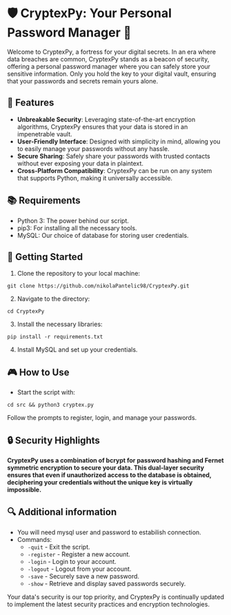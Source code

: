 # 🛡️ CryptexPy: Your Personal Password Manager 📝

Welcome to CryptexPy, a fortress for your digital secrets. In an era where data breaches are common, CryptexPy stands as a beacon of security, offering a personal password manager where you can safely store your sensitive information. Only you hold the key to your digital vault, ensuring that your passwords and secrets remain yours alone.

## 🌟 Features

- **Unbreakable Security**: Leveraging state-of-the-art encryption algorithms, CryptexPy ensures that your data is stored in an impenetrable vault.
- **User-Friendly Interface**: Designed with simplicity in mind, allowing you to easily manage your passwords without any hassle.
- **Secure Sharing**: Safely share your passwords with trusted contacts without ever exposing your data in plaintext.
- **Cross-Platform Compatibility**: CryptexPy can be run on any system that supports Python, making it universally accessible.

## 📚 Requirements

- Python 3: The power behind our script.
- pip3: For installing all the necessary tools.
- MySQL: Our choice of database for storing user credentials.

## 🚀 Getting Started

1. Clone the repository to your local machine:

```
git clone https://github.com/nikolaPantelic98/CryptexPy.git
```

2. Navigate to the directory:

```
cd CryptexPy
```

3. Install the necessary libraries:

```
pip install -r requirements.txt
```

4. Install MySQL and set up your credentials.

## 🎮 How to Use

* Start the script with:

```
cd src && python3 cryptex.py
```
Follow the prompts to register, login, and manage your passwords.

## 🔒 Security Highlights

**CryptexPy uses a combination of bcrypt for password hashing and Fernet symmetric encryption to secure your data. This dual-layer security ensures that even if unauthorized access to the database is obtained, deciphering your credentials without the unique key is virtually impossible.**

## 🔍 Additional information

- You will need mysql user and password to estabilish connection.
- Commands:
  - `-quit` - Exit the script.
  - `-register` - Register a new account.
  - `-login` - Login to your account.
  - `-logout` - Logout from your account.
  - `-save` - Securely save a new password.
  - `-show` - Retrieve and display saved passwords securely.

Your data's security is our top priority, and CryptexPy is continually updated to implement the latest security practices and encryption technologies.
